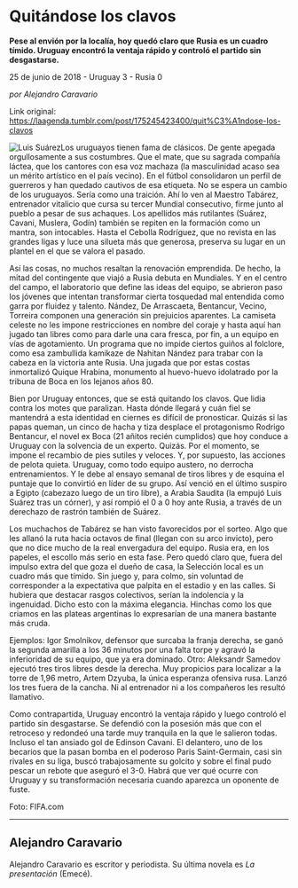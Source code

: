# Quitándose los clavos

**Pese al envión por la localía, hoy quedó claro que Rusia es un cuadro tímido. Uruguay encontró la ventaja rápido y controló el partido sin desgastarse.**

25 de junio de 2018 - Uruguay 3 - Rusia 0

_por Alejandro Caravario_

Link original: https://laagenda.tumblr.com/post/175245423400/quit%C3%A1ndose-los-clavos

![Luis Suárez](https://64.media.tumblr.com/b27062fe663d7c4bc1e6cb632787ba40/tumblr_inline_paw7skOJmb1t6q87u_500.jpg)Los uruguayos tienen fama de clásicos. De gente apegada orgullosamente a sus costumbres. Que el mate, que su sagrada compañía láctea, que los cantores con esa voz machaza (la masculinidad acaso sea un mérito artístico en el país vecino). En el fútbol consolidaron un perfil de guerreros y han quedado cautivos de esa etiqueta. No se espera un cambio de los uruguayos. Sería como una traición. Ahí lo ven al Maestro Tabárez, entrenador vitalicio que cursa su tercer Mundial consecutivo, firme junto al pueblo a pesar de sus achaques. Los apellidos más rutilantes (Suárez, Cavani, Muslera, Godín) también se repiten en la formación como un mantra, son intocables. Hasta el Cebolla Rodríguez, que no revista en las grandes ligas y luce una silueta más que generosa, preserva su lugar en un plantel en el que se valora el pasado.

Así las cosas, no muchos resaltan la renovación emprendida. De hecho, la mitad del contingente que viajó a Rusia debuta en Mundiales. Y en el centro del campo, el laboratorio que define las ideas del equipo, se abrieron paso los jóvenes que intentan transformar cierta tosquedad mal entendida como garra por fluidez y talento. Nández, De Arrascaeta, Bentancur, Vecino, Torreira componen una generación sin prejuicios aparentes. La camiseta celeste no les impone restricciones en nombre del coraje y hasta aquí han jugado tan libres como para darle una cara fresca, por fin, a un equipo en vías de agotamiento. Un programa que no impide ciertos guiños al folclore, como esa zambullida kamikaze de Nahitan Nández para trabar con la cabeza en la victoria ante Rusia. Una jugada que por estas costas inmortalizó Quique Hrabina, monumento al huevo-huevo idolatrado por la tribuna de Boca en los lejanos años 80.

Bien por Uruguay entonces, que se está quitando los clavos. Que lidia contra los motes que paralizan. Hasta dónde llegará y cuán fiel se mantendrá a esta identidad en ciernes es difícil de pronosticar. Quizás si las papas queman, un cinco de hacha y tiza desplace el protagonismo Rodrigo Bentancur, el novel ex Boca (21 añitos recién cumplidos) que hoy conduce a Uruguay con la solvencia de un experto. Quizás. Por el momento, se impone el recambio de pies sutiles y veloces. Y, por supuesto, las acciones de pelota quieta. Uruguay, como todo equipo austero, no derrocha entrenamientos. Y le debe al ensayo semanal de tiros libres y de esquina el puntaje que lo convirtió en líder de su grupo. Así venció en el último suspiro a Egipto (cabezazo luego de un tiro libre), a Arabia Saudita (la empujó Luis Suárez tras un córner), y así rompió el 0 a 0 hoy ante Rusia, a través de un derechazo de rastrón también de Suárez.

Los muchachos de Tabárez se han visto favorecidos por el sorteo. Algo que les allanó la ruta hacia octavos de final (llegan con su arco invicto), pero que no dice mucho de la real envergadura del equipo. Rusia era, en los papeles, el escollo más serio en esta fase. Pero quedó claro que, fuera del impulso extra del que goza el dueño de casa, la Selección local es un cuadro más que tímido. Sin juego y, para colmo, sin voluntad de corresponder a la expectativa que palpita en el estadio y en las calles. Si hubiera que destacar rasgos colectivos, serían la indolencia y la ingenuidad. Dicho esto con la máxima elegancia. Hinchas como los que criamos en las plateas argentinas lo expresarían de una manera bastante más cruda.

Ejemplos: Igor Smolnikov, defensor que surcaba la franja derecha, se ganó la segunda amarilla a los 36 minutos por una falta torpe y agravó la inferioridad de su equipo, que ya era dominado. Otro: Aleksandr Samedov ejecutó tres tiros libres desde la derecha. Muy propicios para localizar a la torre de 1,96 metro, Artem Dzyuba, la única esperanza ofensiva rusa. Lanzó los tres fuera de la cancha. Ni al entrenador ni a los compañeros les resultó llamativo. 

Como contrapartida, Uruguay encontró la ventaja rápido y luego controló el partido sin desgastarse. Se defendió con la posesión más que con el retroceso y redondeó una tarde muy tranquila en la que le salieron todas. Incluso el tan ansiado gol de Edinson Cavani. El delantero, uno de los becarios que la pasan bomba en el poderoso Paris Saint-Germain, casi sin rivales en su liga, buscó trabajosamente su golcito y sobre el final pudo pescar un rebote que aseguró el 3-0. Habrá que ver qué ocurre con Uruguay y su transformación necesaria cuando aparezca un oponente de fuste. 

  


Foto: FIFA.com

  




---

 Alejandro Caravario
--------------------

 Alejandro Caravario es escritor y periodista. Su última novela es *La presentación* (Emecé).

